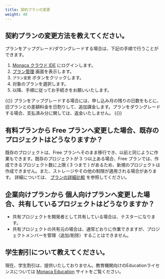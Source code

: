 ```yaml
---
title: 契約プランの変更
weight: 40
---
```


## 契約プランの変更方法を教えてください。

プランをアップグレード/ダウングレードする場合は、下記の手順で行うことができます。

1.  [Monaca クラウド IDE](https://monaca.mobi/ja/login) にログインします。
2.  [プラン管理](https://monaca.mobi/ja/plan/manage) 画面を表示します。
3.  `プラン変更` ボタンをクリックします。
4.  対象のプランを選択します。
5.  以降、手順に従ってお手続きをお願いいたします。

{{<note>}}
プランをアップグレードする場合には、申し込み月の残りの日数をもとに、旧プランとの差額料金を日割りして、追加課金します。プランをダウングレードする場合、支払済み分に関しては、返金いたしません。
{{</note>}}

## 有料プランから Free プランへ変更した場合、既存のプロジェクトはどうなりますか？

既存のプロジェクトは、Free
プランへそのまま移行でき、以前と同じように作業もできます。既存のプロジェクトが
3 つ以上ある場合、Free プランでは、作成できるプロジェクト数に上限 ( 3
つまで )
があるため、新規のプロジェクトは作成できません。また、ストレージやその他の制限が適用される場合があります。
詳細については、
[プランの詳細比較](https://ja.monaca.io/pricing-detail.html)
を参照してください。

## 企業向けプランから 個人向けプランへ変更した場合、共有しているプロジェクトはどうなりますか？

-   共有プロジェクトを開発者として共有している場合は、テスターになります。
-   共有プロジェクトの共有元の場合は、通常どおりに作業できますが、プロジェクトメンバーを管理（追加/削除）することはできません。

## 学生割引について教えてください。

現在、学生割引は、提供いたしておりません。教育機関向けのEducationライセンスについては [Monaca Education](https://edu.monaca.io/) サイトをご覧ください。

